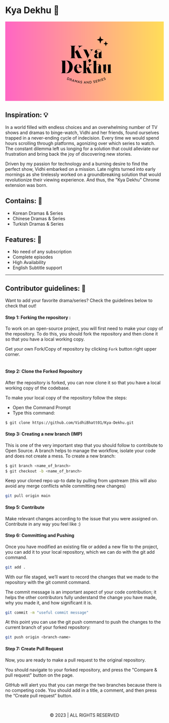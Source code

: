 # Kya Dekhu 👀

<img src="https://github.com/VidhiBhatt01/Kya-Dekhu/blob/main/Resources/Kya%20Dekhu%20Landscape%20Logo.png ">


## Inspiration: 💡
In a world filled with endless choices and an overwhelming number of TV shows and dramas to binge-watch, Vidhi and her friends, found ourselves trapped in a never-ending cycle of indecision. Every time we would spend hours scrolling through platforms, agonizing over which series to watch. The constant dilemma left us longing for a solution that could alleviate our frustration and bring back the joy of discovering new stories.

Driven by my passion for technology and a burning desire to find the perfect show, Vidhi embarked on a mission. Late nights turned into early mornings as she tirelessly worked on a groundbreaking solution that would revolutionize their viewing experience. And thus, the "Kya Dekhu" Chrome extension was born.


## Contains: 📜
- Korean Dramas & Series
- Chinese Dramas & Series
- Turkish Dramas & Series

## Features: 🚀
- No need of any subscription
- Complete episodes
- High Availability
- English Subtitle support

<hr>

## Contributor guidelines: 🌻
Want to add your favorite drama/series? Check the guidelines below to check that out!

#### Step 1: Forking the repository :

To work on an open-source project, you will first need to make your copy of the repository. To do this, you should fork the repository and then clone it so that you have a local working copy.

Get your own Fork/Copy of repository by clicking `Fork` button right upper corner.<br><br>

#### Step 2: Clone the Forked Repository

After the repository is forked, you can now clone it so that you have a local working copy of the codebase.

To make your local copy of the repository follow the steps:

- Open the Command Prompt
- Type this command:

```bash
$ git clone https://github.com/VidhiBhatt01/Kya-Dekhu.git
```

#### Step 3: Creating a new branch (IMP)

This is one of the very important step that you should follow to contribute to Open Source. A branch helps to manage the workflow, isolate your code and does not create a mess. To create a new branch:

```bash
$ git branch <name_of_branch>
$ git checkout -b <name_of_branch>
```

Keep your cloned repo up-to date by pulling from upstream (this will also avoid any merge conflicts while committing new changes)

```bash
git pull origin main
```

#### Step 5: Contribute

Make relevant changes according to the issue that you were assigned on. Contribute in any way you feel like :)

#### Step 6: Committing and Pushing

Once you have modified an existing file or added a new file to the project, you can add it to your local repository, which we can do with the git add command.

```bash
git add .
```

With our file staged, we’ll want to record the changes that we made to the repository with the git commit command.

The commit message is an important aspect of your code contribution; it helps the other contributors fully understand the change you have made, why you made it, and how significant it is.

```bash
git commit -m "useful commit message"
```

At this point you can use the git push command to push the changes to the current branch of your forked repository:

```bash
git push origin <branch-name>
```

#### Step 7: Create Pull Request

Now, you are ready to make a pull request to the original repository.

You should navigate to your forked repository, and press the "Compare & pull request" button on the page.

GitHub will alert you that you can merge the two branches because there is no competing code. You should add in a title, a comment, and then press the “Create pull request” button.

<br>
<p align="center">
 © 2023 | ALL RIGHTS RESERVED
</p>
                                                                       



